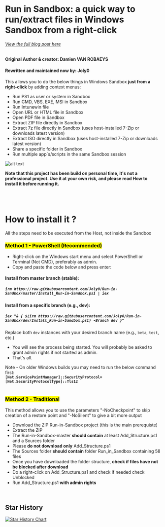 # Run in Sandbox: a quick way to run/extract files in Windows Sandbox from a right-click
###### *[View the full blog post here](https://www.systanddeploy.com/2023/06/runinsandbox-quick-way-to-runextract.html)*

#### Original Author & creator: Damien VAN ROBAEYS
#### Rewritten and maintained now by: Joly0

This allows you to do the below things in Windows Sandbox **just from a right-click** by adding context menus:
- Run PS1 as user or system in Sandbox
- Run CMD, VBS, EXE, MSI in Sandbox
- Run Intunewin file
- Open URL or HTML file in Sandbox
- Open PDF file in Sandbox
- Extract ZIP file directly in Sandbox
- Extract 7z file directly in Sandbox (uses host-installed 7-Zip or downloads latest version)
- Extract ISO directly in Sandbox (uses host-installed 7-Zip or downloads latest version)
- Share a specific folder in Sandbox
- Run multiple app´s/scripts in the same Sandbox session

![alt text](https://github.com/damienvanrobaeys/Run-in-Sandbox/blob/master/ps1_system.gif)

**Note that this project has been build on personal time, it's not a professional project. Use it at your own risk, and please read How to install it before running it.**
<br/>
<br/>
<br/>
<br/>

# How to install it ?
All the steps need to be executed from the Host, not inside the Sandbox

### <mark>__Method 1 - PowerShell (Recommended)__</mark>
-   Right-click on the Windows start menu and select PowerShell or Terminal (Not CMD), preferably as admin.
-   Copy and paste the code below and press enter:

#### **Install from master branch (stable):**
##### __`irm https://raw.githubusercontent.com/Joly0/Run-in-Sandbox/master/Install_Run-in-Sandbox.ps1 | iex`__

#### **Install from a specific branch (e.g., dev):**
##### __`iex "& { $(irm https://raw.githubusercontent.com/Joly0/Run-in-Sandbox/dev/Install_Run-in-Sandbox.ps1) -Branch dev }"`__

Replace both `dev` instances with your desired branch name (e.g., `beta`, `test`, etc.)

-   You will see the process being started. You will probably be asked to grant admin rights if not started as admin.
-   That's all.

Note - On older Windows builds you may need to run the below command first: \
__`[Net.ServicePointManager]::SecurityProtocol=[Net.SecurityProtocolType]::Tls12`__
<br/>
<br/>

### <mark>__Method 2 - Traditional__</mark>
This method allows you to use the parameters "-NoCheckpoint" to skip creation of a restore point and "-NoSilent" to give a bit more output
- Download the ZIP Run-in-Sandbox project (this is the main prerequiste)
- Extract the ZIP
- The Run-in-Sandbox-master **should contain** at least Add_Structure.ps1  and a Sources folder
- Please **do not download only** Add_Structure.ps1
- The Sources folder **should contain** folder Run_in_Sandbox containing 58 files
- Once you have downloaded the folder structure, **check if files have not be blocked after download**
- Do a right-click on Add_Structure.ps1 and check if needed check Unblocked
- Run Add_Structure.ps1 **with admin rights**
<br/>

## Star History

[![Star History Chart](https://api.star-history.com/svg?repos=Joly0/Run-in-Sandbox&type=Date)](https://www.star-history.com/#Joly0/Run-in-Sandbox&Date)
